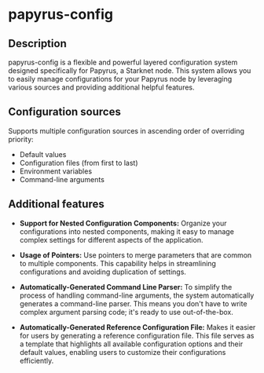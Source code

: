# papyrus-config

## Description

papyrus-config is a flexible and powerful layered configuration system designed
specifically for Papyrus, a Starknet node. This system allows you to easily
manage configurations for your Papyrus node by leveraging various sources and
providing additional helpful features.

## Configuration sources

Supports multiple configuration sources in ascending order of overriding
priority:

- Default values
- Configuration files (from first to last)
- Environment variables
- Command-line arguments

## Additional features

- **Support for Nested Configuration Components:** Organize your configurations
  into nested components, making it easy to manage complex settings for
  different aspects of the application.

- **Usage of Pointers:** Use pointers to merge parameters that are common to
  multiple components. This capability helps in streamlining configurations and
  avoiding duplication of settings.

- **Automatically-Generated Command Line Parser:** To simplify the process of
  handling command-line arguments, the system automatically generates a
  command-line parser. This means you don't have to write complex argument
  parsing code; it's ready to use out-of-the-box.

- **Automatically-Generated Reference Configuration File:** Makes it easier for
  users by generating a reference configuration file. This file serves as a
  template that highlights all available configuration options and their default
  values, enabling users to customize their configurations efficiently.

